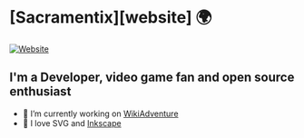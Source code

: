 # [Sacramentix][website] 🌍

[![Website](https://img.shields.io/website?label=sacramentix.fr&style=flat&logo=haxe&url=https%3A%2F%2Fsacramentix.fr)](https://sacramentix.fr)

## I'm a Developer, video game fan and open source enthusiast

- 🚧 I’m currently working on [WikiAdventure](https://github.com/Sacramentix/WikiAdventure/)
- 🗻 I love SVG and [Inkscape](https://inkscape.org/)